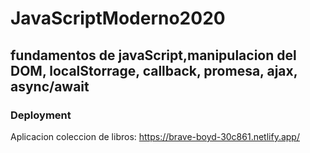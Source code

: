 # JavaScriptModerno2020

## fundamentos de javaScript,manipulacion del DOM,  localStorrage, callback, promesa, ajax, async/await

### Deployment

Aplicacion coleccion de libros:  https://brave-boyd-30c861.netlify.app/
